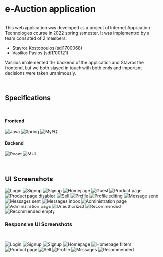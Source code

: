 
# e-Auction application
<br>
This web application was developed as a project of Internet Application Technologies course in 2022 spring semester. It was implemented by a team consisted of 2 members:

- Stavros Kostopoulos (sdi1700068)
- Vasilios Pasios (sdi1700121)

Vasilios implemented the backend of the application and Stavros the frontend, but we both stayed in touch with both ends and important decisions were taken unanimously.

<br>

## Specifications
<br>


#### Frontend

![Java](https://img.shields.io/badge/java-%23ED8B00.svg?style=for-the-badge&logo=java&logoColor=white) ![Spring](https://img.shields.io/badge/spring-%236DB33F.svg?style=for-the-badge&logo=spring&logoColor=white) ![MySQL](https://img.shields.io/badge/mysql-%2300f.svg?style=for-the-badge&logo=mysql&logoColor=white)

#### Backend

![React](https://img.shields.io/badge/react-%2320232a.svg?style=for-the-badge&logo=react&logoColor=%2361DAFB) ![MUI](https://img.shields.io/badge/MUI-%230081CB.svg?style=for-the-badge&logo=mui&logoColor=white) 

<br>

## UI Screenshots

![Login](/UIscreenshots/SignIn.png "Login page")
![Signup](/UIscreenshots/SignUp.png "Signup page")
![Signup](/UIscreenshots/SignUp2.png "Signup page 2")
![Homepage](/UIscreenshots/Bids.png "Homepage")
![Guest](/UIscreenshots/Guest.png "Guest browsing")
![Product page](/UIscreenshots/ProductPage.png "Product page")
![Product page disabled](/UIscreenshots/ProductPageFail.png "Product page invalid bid")
![Sell](/UIscreenshots/Sell2.png "Sell page country autocomplete")
![Profile](/UIscreenshots/Profile.png "Profile page")
![Profile editing](/UIscreenshots/ProfileEdit.png "Profile editing page")
![Message send](/UIscreenshots/MessageSending.png "Message sending")
![Messages sent](/UIscreenshots/MessagesSent.png "Messages sent")
![Messages inbox](/UIscreenshots/MessagesInbox.png "Messages inbox")
![Administration page](/UIscreenshots/Admin1.png "Administration registration request page")
![Administration page](/UIscreenshots/Admin4.png "Administration delete user page")
![Unauthorized](/UIscreenshots/Unauthorized.png "Unauthorized")
![Recommended](/UIscreenshots/Recommended.png "Recommended items page (Matrix Factorization)")
![Recommended empty](/UIscreenshots/RecommendedEmpty.png "Recommended items page empty")
<br>


### Responsive UI Screenshots
<br>


![Login](/UIscreenshots/responsive/SignIn.png "Login page")
![Signup](/UIscreenshots/responsive/SignUp.png "Signup page")
![Signup](/UIscreenshots/responsive/SignUp2.png "Signup page")
![Homepage](/UIscreenshots/responsive/Bids.png "Homepage")
![Homepage filters](/UIscreenshots/responsive/Bids2.png "Homepage filters shown")
![Product page](/UIscreenshots/responsive/ProductPage.png "Product page")
![Sell](/UIscreenshots/responsive/Sell.png "Sell page country autocomplete")
![Profile](/UIscreenshots/responsive/Profile.png "Profile page")
![Messages](/UIscreenshots/responsive/Messages.png "Messages")
![Recommended](/UIscreenshots/responsive/Recommended.png "Recommended items page (Matrix Factorization)")






